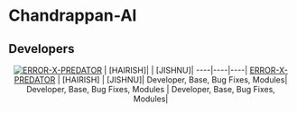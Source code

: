 # Chandrappan-AI

## Developers
<div align="center">

[![ERROR-X-PREDATOR](https://github.com/Alinshan.png?size=200)](https://github.com/Alinshan) | [HAIRISH]| | [JISHNU]|
----|----|----|
[ERROR-X-PREDATOR](https://github.com/Alinshan) | [HAIRISH] | [JISHNU]|
Developer, Base, Bug Fixes, Modules| Developer, Base, Bug Fixes, Modules | Developer, Base, Bug Fixes, Modules|
  </div>
